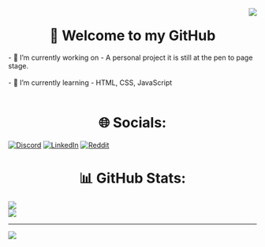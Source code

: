 <img align="right" src="https://visitor-badge.laobi.icu/badge?page_id=jwenjian.visitor-badge"/>
<h1 align="center">👋 Welcome to my GitHub </h1>
- 🔭 I’m currently working on - A personal project it is still at the pen to page stage.<br><br>
- 🌱 I’m currently learning - HTML, CSS, JavaScript<br><br>


<h1 align="center"> 🌐 Socials: </h1>

[![Discord](https://img.shields.io/badge/Discord-%237289DA.svg?logo=discord&logoColor=white)](https://discord.gg/https://discord.gg/Eu9SzzU94m) [![LinkedIn](https://img.shields.io/badge/LinkedIn-%230077B5.svg?logo=linkedin&logoColor=white)](https://linkedin.com/in/SamClark) [![Reddit](https://img.shields.io/badge/Reddit-%23FF4500.svg?logo=Reddit&logoColor=white)](https://reddit.com/user/IndieMasco) 

<h1 align="center"> 📊 GitHub Stats: </h1>

![](https://github-readme-stats.vercel.app/api?username=IndieMasco&theme=dark&hide_border=false&include_all_commits=true&count_private=true)<br/>
![](https://github-readme-stats.vercel.app/api/top-langs/?username=IndieMasco&theme=dark&hide_border=false&include_all_commits=true&count_private=true&layout=compact)

---
![](https://visitcount.itsvg.in/api?id=IndieMasco&icon=0&color=0)

<!-- Proudly created with GPRM ( https://gprm.itsvg.in/ ) -->
<!--
**IndieMasco/IndieMasco** is a ✨ _special_ ✨ repository because its `README.md` (this file) appears on your GitHub profile.

Here are some ideas to get you started:

- 🔭 I’m currently working on ...
- 🌱 I’m currently learning ...
- 👯 I’m looking to collaborate on ...
- 🤔 I’m looking for help with ...
- 💬 Ask me about ...
- 📫 How to reach me: ...
- 😄 Pronouns: ...
- ⚡ Fun fact: ...
-->
